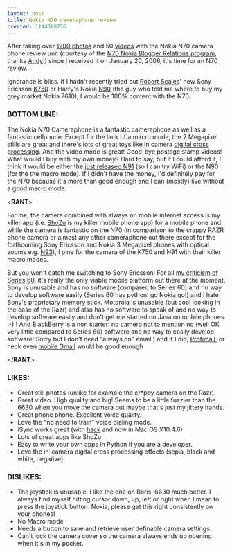 ```yaml
---
layout: post
title: Nokia N70 cameraphone review
created: 1144308776
---
```

<p>After taking over <a href="http://flickr.com/photos/roland/tags/n70">1200 photos</a> and 50 <a href="http://roland.blip.tv/posts/?topic_name=n70">videos</a> with the Nokia N70 camera phone review unit (courtesy of the <a href="http://n70.bloggercomm.com/">N70 Nokia Blogger Relations program</a>, thanks <a href="http://andyabramson.blogs.com/voipwatch/">Andy</a>!) since I received it on January 20, 2006, it's time for an N70 review.</p>  <p>Ignorance is bliss. If I hadn't recently tried out <a href="http://robertscales.org/">Robert Scales</a>' new Sony Ericsson <a href="http://www.sonyericsson.com/k750/">K750</a> or Harry's Nokia <a href="http://www.nokia.com/n90">N90</a> (the guy who told me where to buy my grey market Nokia 7610), I would be 100% content with the N70.</p>  <h3>BOTTOM LINE:</h3> <p>The Nokia N70 Cameraphone is a fantastic cameraphone as well as a fantastic cellphone. Except for the lack of a macro mode, the 2 Megapixel stills are great and there's lots of great  toys like in camera <a href="http://flickr.com/photos/roland/tags/digitalxpro">digital cross processing</a>. And the video mode is great! Good-bye postage stamp videos! What would I buy with my own money? Hard to say, but if I could afford it, I think it would be either the <a href="http://us.gizmodo.com/gadgets/cellphones/nokia-n91-handson-165361.php">just released N91</a> (so I can try WiFi) or the N90 (for the the macro mode). If I didn't have the money, I'd definitely pay for the N70 because it's more than good enough and I can (mostly) live without a good macro mode.  </p><p>&lt;<strong>RANT</strong>&gt;</p> <p>For me, the camera combined with always on mobile internet access is my killer app (i.e. <a href="http://shozu.com/">ShoZu</a> is my killer mobile phone app) for a mobile phone and while the camera is fantastic on the N70 (in comparison to the crappy RAZR phone camera or almost any other cameraphone out there except for the forthcoming Sony Ericsson and Nokia 3 Megapixel phones with optical zooms e.g. <a href="http://www.newmobile.nl/eur/en/news.php?news_id=b06586">N93</a>), I pine for the camera of the K750 and N91 with their killer macro modes. </p> <p>But you won't catch me switching to Sony Ericsson! For all <a href="/rt/archives/2005/11/08/millions_of_j2me_and_series_60_phones_all_slightly_different_does_not_a_platform_make">my criticism of Series 60</a>, it's really the only viable mobile platform out there at the moment. Sony is unusable and has no software (compared to Series 60) and no way to develop software easily (Series 60 has python! go Nokia go!) and I hate Sony's proprietary memory stick. Motorola is unusable (but cool looking in the case of the Razr) and also has no software to speak of and no way to develop software easily and don't get me started on Java on mobile phones :-) ! And BlackBerry is a non starter: no camera not to mention no (well OK very little compared to Series 60) software and no way to easily develop software! Sorry but I don't need "always on" email ) and if I did, <a href="http://www.lonelycatgames.com/index.php?note=profimail&chapter=profimail">Profimail</a>, or heck even <a href="http://www.google.com/glm/gmail">mobile Gmail</a> would be good enough</p> <p>&lt;/<strong>RANT</strong>&gt;</p>  <h3>LIKES:</h3> <ul> <li>Great still photos (unlike for example the cr*ppy camera on the Razr). </li> <li>Great video. High quality and big! Seems to be a little fuzzier than the 6630 when you move the camera but maybe that's just my jittery hands.</li> <li>Great phone phone.  Excellent voice quality. </li> <li>Love the "no need to train" voice dialing mode. </li> <li>iSync works great (with <a href="http://www.macosxhints.com/article.php?story=20051007035617401">hack</a> and now in Mac OS X10.4.6) </li> <li>Lots of great apps like ShoZu </li> <li>Easy to write your own apps in Python if you are a developer. </li> <li>Love the in-camera digital cross processing effects (sepia, black and white, negative)</li></ul> <h3>DISLIKES:</h3> <ul> <li>The joystick is unusable. I like the one on Boris' 6630 much better. I always find myself hitting cursor down, up, left or right when I mean to press the joystick button. Nokia, please get this right consistently on your phones!</li> <li>No Macro mode </li> <li>Needs a button to save and retrieve user definable camera settings. </li> <li>Can't lock the camera cover so the camera always ends up opening when it's in my pocket.</li></ul> 

